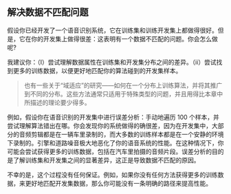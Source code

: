 ## 解决数据不匹配问题


假设你已经开发了一个语音识别系统，它在训练集和训练开发集上都做得很好。但是，它在你的开发集上做得很差：这表明有一个数据不匹配的问题。你会怎么做呢?

我建议你：（I）尝试理解数据属性在训练集和开发集分布之间的差异。（ii）尝试找到更多的训练数据，以便更好地匹配你的算法碰到的开发集样本。

> 也有一些关于“域适应”的研究——如何在一个分布上训练算法，并将其推广到不同的分布。这些方法通常只适用于特殊类型的问题，并且用得比本章中所描述的理论要少得多。 

例如，假设你在语音识别的开发集中进行误差分析：手动地遍历 100 个样本，并尝试理解算法错出在哪。你会发现你的系统做得的确很差，因为在开发集中，大部分的音频剪辑都是在一辆车里录制的，而大多数的训练样本都是在一个安静的环境下录制的。引擎和道路噪音极大地恶化了你的语音系统的性能。在这种情况下，你可能会尝试获得更多的训练数据，包括在汽车里拍摄的音频片段。误差分析的目的是了解训练集和开发集之间的显著差异，这正是导致数据不匹配的原因。

不幸的是，这个过程没有任何保证。例如，如果你没有任何方法获得更多的训练数据，来更好地匹配开发集数据，那么你可能没有一条明确的路径来提高性能。